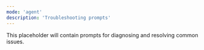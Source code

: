 ```yaml
---
mode: 'agent'
description: 'Troubleshooting prompts'
---
```

This placeholder will contain prompts for diagnosing and resolving common issues.

